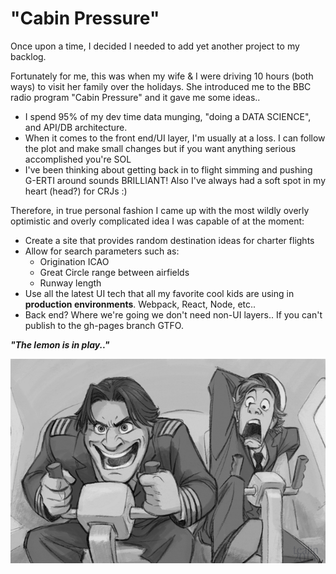 # "Cabin Pressure"

Once upon a time, I decided I needed to add yet another project to my backlog.

Fortunately for me, this was when my wife & I were driving 10 hours (both ways) to visit her family over the holidays. She introduced me to the BBC radio program "Cabin Pressure" and it gave me some ideas..

* I spend 95% of my dev time data munging, "doing a DATA SCIENCE", and API/DB architecture.
* When it comes to the front end/UI layer, I'm usually at a loss. I can follow the plot and make small changes but if you want anything serious accomplished you're SOL
* I've been thinking about getting back in to flight simming and pushing G-ERTI around sounds BRILLIANT! Also I've always had a soft spot in my heart (head?) for CRJs :)

Therefore, in true personal fashion I came up with the most wildly overly optimistic and overly complicated idea I was capable of at the moment:

* Create a site that provides random destination ideas for charter flights
* Allow for search parameters such as:
    - Origination ICAO
    - Great Circle range between airfields
    - Runway length
* Use all the latest UI tech that all my favorite cool kids are using in **production environments**. Webpack, React, Node, etc..
* Back end? Where we're going we don't need non-UI layers.. If you can't publish to the gh-pages branch GTFO.

***"The lemon is in play.."***

![Cabin Pressure - Qikiqtarjuaq](img/qikiqtarjuaq.jpg)